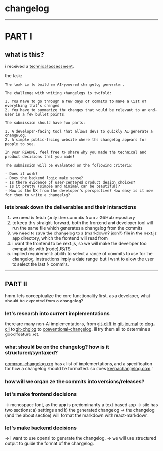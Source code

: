 # changelog

___
# PART I

## what is this?

i received a [technical assessment](https://greptile.notion.site/Greptile-Software-Engineer-Interview-Project-5f64dde912614a43983a8dae539f5bea).

the task:

```
The task is to build an AI-powered changelog generator. 

The challenge with writing changelogs is twofold:

1. You have to go through a few days of commits to make a list of everything that’s changed
2. You have to summarize the changes that would be relevant to an end-user in a few bullet points.

The submission should have two parts:

1. A developer-facing tool that allows devs to quickly AI-generate a changelog.
2. A simple public-facing website where the changelog appears for people to see.

In your README, feel free to share why you made the technical and product decisions that you made! 

The submission will be evaluated on the following criteria:

- Does it work?
- Does the backend logic make sense?
- Is there evidence of user-centered product design choices?
- Is it pretty (simple and minimal can be beautiful)?
- How is the UX from the developer’s perspective? How easy is it now for them to write a changelog?

```

### lets break down the deliverables and their interactions

1. we need to fetch (only the) commits from a GitHub repository
2. to keep this straight-forward, both the frontend and developer tool will run the same file which generates a changelog from the commits
3. we need to save the changelog to a (markdown? json?) file in the next.js app directory, which the frontend will read from
4. i want the frontend to be next.js, so we will make the developer tool compatible with (node)JS/TS
5. implied requirement: ability to select a range of commits to use for the changelog. instructions imply a date range, but i want to allow the user to select the last N commits.



___
## PART II


hmm. lets conceptualize the core functionality first. as a developer, what should be expected from a changelog?

### let's research into current implementations





there are many non-AI implementations, from [git-cliff](https://github.com/orhun/git-cliff) to [git-journal](https://github.com/saschagrunert/git-journal) to [clog-cli](https://github.com/clog-tool/clog-cli) to [git-chglog](https://github.com/git-chglog/git-chglog) to [conventional-changelog](https://github.com/conventional-changelog/conventional-changelog). ill try them all to determine a good feature set.

### what should be on the changelog? how is it structured/syntaxed?

[common-changelog.org](https://github.com/vweevers/common-changelog) has a list of implementations, and a specification for how a changelog should be formatted. so does [keepachangelog.com](https://keepachangelog.com/en/1.1.0/).`   


### how will we organize the commits into versions/releases?

### let's make frontend decisions

-> monospace font, as the app is predominantly a text-based app
-> site has two sections: a) settings and b) the generated changelog
-> the changelog (and the about section) will format the markdown with react-markdown. 


### let's make backend decisions

-> i want to use openai to generate the changelog.
-> we will use structured output to guide the format of the changelog.